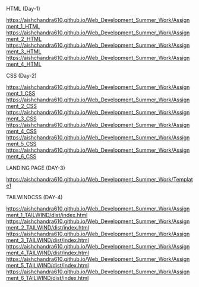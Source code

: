 HTML (Day-1)

https://aishchandra610.github.io/Web_Development_Summer_Work/Assignment_1_HTML
https://aishchandra610.github.io/Web_Development_Summer_Work/Assignment_2_HTML
https://aishchandra610.github.io/Web_Development_Summer_Work/Assignment_3_HTML
https://aishchandra610.github.io/Web_Development_Summer_Work/Assignment_4_HTML



CSS (Day-2)

https://aishchandra610.github.io/Web_Development_Summer_Work/Assignment_1_CSS
https://aishchandra610.github.io/Web_Development_Summer_Work/Assignment_2_CSS
https://aishchandra610.github.io/Web_Development_Summer_Work/Assignment_3_CSS
https://aishchandra610.github.io/Web_Development_Summer_Work/Assignment_4_CSS
https://aishchandra610.github.io/Web_Development_Summer_Work/Assignment_5_CSS
https://aishchandra610.github.io/Web_Development_Summer_Work/Assignment_6_CSS


LANDING PAGE (DAY-3)

https://aishchandra610.github.io/Web_Development_Summer_Work/Template1


TAILWINDCSS (DAY-4)

https://aishchandra610.github.io/Web_Development_Summer_Work/Assignment_1_TAILWIND/dist/index.html
https://aishchandra610.github.io/Web_Development_Summer_Work/Assignment_2_TAILWIND/dist/index.html
https://aishchandra610.github.io/Web_Development_Summer_Work/Assignment_3_TAILWIND/dist/index.html
https://aishchandra610.github.io/Web_Development_Summer_Work/Assignment_4_TAILWIND/dist/index.html
https://aishchandra610.github.io/Web_Development_Summer_Work/Assignment_5_TAILWIND/dist/index.html
https://aishchandra610.github.io/Web_Development_Summer_Work/Assignment_6_TAILWIND/dist/index.html


